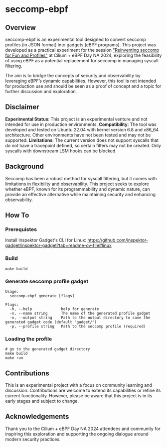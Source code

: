 # seccomp-ebpf
## Overview
seccomp-ebpf is an experimental tool designed to convert seccomp profiles (in JSON format) into gadgets (eBPF programs). This project was developed as a practical experiment for the session ["Reinventing seccomp for Fun and Profiles"](https://colocatedeventsna2024.sched.com/event/1izqj/reinventing-seccomp-for-fun-and-profiles-ben-hirschberg-armo-dor-serero-microsoft) at Cilium + eBPF Day NA 2024, exploring the feasibility of using eBPF as a potential replacement for seccomp in managing syscall filtering.

The aim is to bridge the concepts of security and observability by leveraging eBPF’s dynamic capabilities. However, this tool is not intended for production use and should be seen as a proof of concept and a topic for further discussion and exploration.

## Disclaimer
**Experimental Status**: This project is an experimental venture and not intended for use in production environments.
**Compatibility**: The tool was developed and tested on Ubuntu 22.04 with kernel version 6.8 and x86_64 architecture. Other environments have not been tested and may not be supported.
**Limitations**: The current version does not support syscalls that do not have a tracepoint defined, so certain filters may not be created. Only syscalls with downstream LSM hooks can be blocked.

## Background
Seccomp has been a robust method for syscall filtering, but it comes with limitations in flexibility and observability. This project seeks to explore whether eBPF, known for its programmability and dynamic nature, can provide an effective alternative while maintaining security and enhancing observability.

## How To
### Prerequistes
Install Inspektor Gadget's CLI for Linux:
https://github.com/inspektor-gadget/inspektor-gadget?tab=readme-ov-file#linux

### Build
```
make build
```

### Generate seccomp profile gadget
```
Usage:
  seccomp-ebpf generate [flags]

Flags:
  -h, --help             help for generate
  -n, --name string      The name of the generated profile gadget
  -o, --output string    Path to the output directory to save the generated gadget code (default "gadget/")
  -p, --profile string   Path to the seccomp profile (required)
```

### Loading the profile
```
# go to the generated gadget directory
make build
make run
```

## Contributions
This is an experimental project with a focus on community learning and discussion. Contributions are welcome to extend its capabilities or refine its current functionality. However, please be aware that this project is in its early stages and subject to change.

## Acknowledgements
Thank you to the Cilium + eBPF Day NA 2024 attendees and community for inspiring this exploration and supporting the ongoing dialogue around modern security practices.